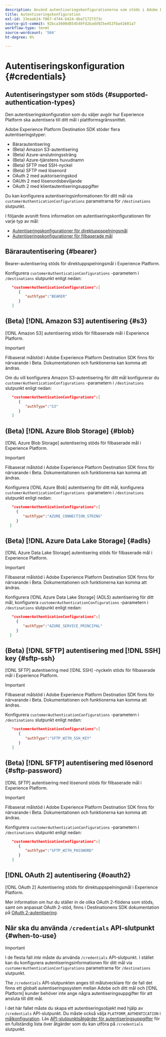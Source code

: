```yaml
---
description: Använd autentiseringskonfigurationerna som stöds i Adobe Experience Platform Destination SDK för att autentisera användare och aktivera data till målslutpunkten.
title: Autentiseringskonfiguration
exl-id: 33eaab24-f867-4744-b424-4ba71727373c
source-git-commit: 92bca3600d854540fd2badd925e453fba41601a7
workflow-type: tm+mt
source-wordcount: '564'
ht-degree: 0%

---
```


# Autentiseringskonfiguration {#credentials}

## Autentiseringstyper som stöds {#supported-authentication-types}

Den autentiseringskonfiguration som du väljer avgör hur Experience Platform ska autentisera till ditt mål i plattformsgränssnittet.

Adobe Experience Platform Destination SDK stöder flera autentiseringstyper:

* Bärarautentisering
* (Beta) Amazon S3-autentisering
* (Beta) Azure-anslutningssträng
* (Beta) Azure-tjänstens huvudnamn
* (Beta) SFTP med SSH-nyckel
* (Beta) SFTP med lösenord
* OAuth 2 med auktoriseringskod
* OAUth 2 med lösenordsbeviljande
* OAuth 2 med klientautentiseringsuppgifter

Du kan konfigurera autentiseringsinformationen för ditt mål via `customerAuthenticationConfigurations` parametrarna för `/destinations` slutpunkt.

I följande avsnitt finns information om autentiseringskonfigurationen för varje typ av mål:

* [Autentiseringskonfigurationer för direktuppspelningsmål](destination-configuration.md#customer-authentication-configurations)
* [Autentiseringskonfigurationer för filbaserade mål](file-based-destination-configuration.md#customer-authentication-configurations)

## Bärarautentisering {#bearer}

Bearer-autentisering stöds för direktuppspelningsmål i Experience Platform.

Konfigurera `customerAuthenticationConfigurations` -parametern i `/destinations` slutpunkt enligt nedan:

```json
   "customerAuthenticationConfigurations":[
      {
         "authType":"BEARER"
      }
   ]
```

## (Beta) [!DNL Amazon S3] autentisering {#s3}

[!DNL Amazon S3] autentisering stöds för filbaserade mål i Experience Platform.

>[!IMPORTANT]
>
>Filbaserat målstöd i Adobe Experience Platform Destination SDK finns för närvarande i Beta. Dokumentationen och funktionerna kan komma att ändras.

Om du vill konfigurera Amazon S3-autentisering för ditt mål konfigurerar du `customerAuthenticationConfigurations` -parametern i `/destinations` slutpunkt enligt nedan:

```json
   "customerAuthenticationConfigurations":[
      {
         "authType":"S3"
      }
   ]
```

## (Beta) [!DNL Azure Blob Storage] {#blob}

[!DNL Azure Blob Storage] autentisering stöds för filbaserade mål i Experience Platform.

>[!IMPORTANT]
>
>Filbaserat målstöd i Adobe Experience Platform Destination SDK finns för närvarande i Beta. Dokumentationen och funktionerna kan komma att ändras.

Konfigurera [!DNL Azure Blob] autentisering för ditt mål, konfigurera `customerAuthenticationConfigurations` -parametern i `/destinations` slutpunkt enligt nedan:

```json
   "customerAuthenticationConfigurations":[
     {
        "authType":"AZURE_CONNECTION_STRING"
     }
  ]
```

## (Beta) [!DNL Azure Data Lake Storage] {#adls}

[!DNL Azure Data Lake Storage] autentisering stöds för filbaserade mål i Experience Platform.

>[!IMPORTANT]
>
>Filbaserat målstöd i Adobe Experience Platform Destination SDK finns för närvarande i Beta. Dokumentationen och funktionerna kan komma att ändras.

Konfigurera [!DNL Azure Data Lake Storage] (ADLS) autentisering för ditt mål, konfigurera `customerAuthenticationConfigurations` -parametern i `/destinations` slutpunkt enligt nedan:

```json
   "customerAuthenticationConfigurations":[
     {
        "authType":"AZURE_SERVICE_PRINCIPAL"
     }
  ]
```

## (Beta) [!DNL SFTP] autentisering med [!DNL SSH] key {#sftp-ssh}

[!DNL SFTP] autentisering med [!DNL SSH] -nyckeln stöds för filbaserade mål i Experience Platform.

>[!IMPORTANT]
>
>Filbaserat målstöd i Adobe Experience Platform Destination SDK finns för närvarande i Beta. Dokumentationen och funktionerna kan komma att ändras.

Konfigurera `customerAuthenticationConfigurations` -parametern i `/destinations` slutpunkt enligt nedan:

```json
   "customerAuthenticationConfigurations":[
      {
         "authType":"SFTP_WITH_SSH_KEY"
      }
   ]
```

## (Beta) [!DNL SFTP] autentisering med lösenord {#sftp-password}

[!DNL SFTP] autentisering med lösenord stöds för filbaserade mål i Experience Platform.

>[!IMPORTANT]
>
>Filbaserat målstöd i Adobe Experience Platform Destination SDK finns för närvarande i Beta. Dokumentationen och funktionerna kan komma att ändras.

Konfigurera `customerAuthenticationConfigurations` -parametern i `/destinations` slutpunkt enligt nedan:

```json
   "customerAuthenticationConfigurations":[
      {
         "authType":"SFTP_WITH_PASSWORD"
      }
   ]
```

## [!DNL OAuth 2] autentisering {#oauth2}

[!DNL OAuth 2] Autentisering stöds för direktuppspelningsmål i Experience Platform.

Mer information om hur du ställer in de olika OAuth 2-flödena som stöds, samt om anpassat OAuth 2-stöd, finns i Destinationens SDK dokumentation på [OAuth 2-autentisering](./oauth2-authentication.md).


## När ska du använda `/credentials` API-slutpunkt {#when-to-use}

>[!IMPORTANT]
>
>I de flesta fall *inte* måste du använda `/credentials` API-slutpunkt. I stället kan du konfigurera autentiseringsinformationen för ditt mål via `customerAuthenticationConfigurations` parametrarna för `/destinations` slutpunkt.

The `/credentials` API-slutpunkten anges till målutvecklare för de fall det finns ett globalt autentiseringssystem mellan Adobe och ditt mål och [!DNL Platform] kunder behöver inte ange några autentiseringsuppgifter för att ansluta till ditt mål.

I det här fallet måste du skapa ett autentiseringsobjekt med hjälp av `/credentials` API-slutpunkt. Du måste också välja `PLATFORM_AUTHENTICATION` i [målkonfiguration](./destination-configuration.md#destination-delivery). Läs [API-slutpunktsåtgärder för autentiseringsuppgifter](./credentials-configuration-api.md) för en fullständig lista över åtgärder som du kan utföra på `/credentials` slutpunkt.
